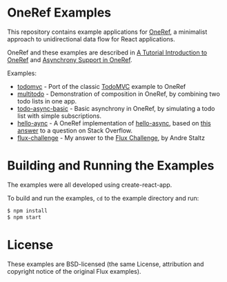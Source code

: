 # OneRef Examples

This repository contains example applications for [OneRef](https://github.com/antonycourtney/oneref), a minimalist approach to unidirectional data flow for React applications.

OneRef and these examples are described in [A Tutorial Introduction to OneRef](https://antsrants.dev/oneref-intro/) and [Asynchrony Support in OneRef](https://antsrants.dev/oneref-async/).

Examples:

- [todomvc](./todomvc) - Port of the classic [TodoMVC](http://todomvc.com/) example to OneRef
- [multitodo](./multitodo) - Demonstration of composition in OneRef, by combining two todo lists in one app.
- [todo-async-basic](./todo-async-basic) - Basic asynchrony in OneRef, by simulating a todo list with simple subscriptions.
- [hello-aync](./hello-async) - A OneRef implementation of [hello-async](https://github.com/tylerlong/hello-async), based on [this answer](https://stackoverflow.com/questions/35411423/how-to-dispatch-a-redux-action-with-a-timeout/35415559#35415559) to a question on Stack Overflow.
- [flux-challenge](./flux-challenge) - My answer to the [Flux Challenge](https://github.com/staltz/flux-challenge), by Andre Staltz

# Building and Running the Examples

The examples were all developed using create-react-app.

To build and run the examples, `cd` to the example directory and run:

```sh
$ npm install
$ npm start
```

# License

These examples are BSD-licensed (the same License, attribution and copyright notice of the original Flux examples).
